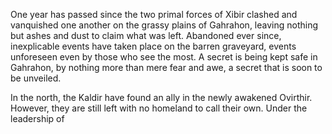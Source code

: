 One year has passed since the two primal forces of Xibir clashed and vanquished one another on the grassy plains of Gahrahon, leaving nothing but ashes and dust to claim what was left. Abandoned ever since, inexplicable events have taken place on the barren graveyard, events unforeseen even by those who see the most. A secret is being kept safe in Gahrahon, by nothing more than mere fear and awe, a secret that is soon to be unveiled.

In the north, the Kaldir have found an ally in the newly awakened Ovirthir. However, they are still left with no homeland to call their own. Under the leadership of   
